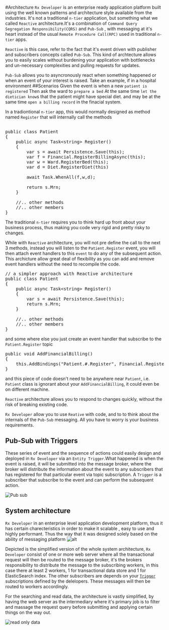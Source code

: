﻿#Architecture
`Rx Developer` is an enterprise ready application platform built using the well known patterns and architecture style available from the industries. It's not a traditional `n-tier` application, but something what we called `Reactive` architecture.It's a combination of `Command Query Segregation Responsibility(CQRS)` and `Pub-Sub` , with messaging at it's heart instead of the usual `Remote Procedure Call(RPC)` used in traditional `n-tier` apps.



`Reactive` is this case, refer to the fact that it's event driven with publisher and subscribers concepts called `Pub-Sub`. This kind of archtecture allows you to easily scales without burdening your application with bottlenecks and un-necessary complexities and pulling requests for updates.

`Pub-Sub` allows you to asyncronously react when something happened or when an event of your interest is raised. Take an example, if in a hospital environment
##Scenarios
Given the event is when a new `patient is registered`
Then ask the ward to `prepare a bed`
At the same time `let the dietician know`s that the patient might have special diet.
and may be at the same time `open a billing record` in the finacial system.


In a tradiontional `n-tier` app, this would normally designed as  method named `Register` that will internally call the methods
<pre>

public class Patient
{
    public async Task&lt;string&gt; Register()
    {
        var s = await Persistence.Save(this);
        var f = Financial.RegisterBillingAsync(this);
        var w = Ward.RegisterBed(this);
        var d = Diet.RegisterDiet(this)
    
        await Task.WhenAll(f,w,d);
    
        return s.Mrn;
    }

    //.. other methods
    //.. other members
}
</pre>

The traditional `n-tier` requires you to think hard up front about your business process, thus making you code very rigid and pretty risky to changes.

While with `Reactive` architecture, you will not pre define the call to the next 3 methods, instead you will listen to the `Patient.Register` event, you will then attach event handlers to this `event` to do any of the subsequent action. This archicture allow great deal of flexibility as you can add and remove event handlers without the need to recompile the code.
<pre>
// a simpler approach with Reactive architecture
public class Patient
{
    public async Task&lt;string&gt; Register()
    {
        var s = await Persistence.Save(this);    
        return s.Mrn;
    }

    //.. other methods
    //.. other members
}
</pre>
and some where else you just create an event handler that subscribe to the `Patient.Register` topic
<pre>
public void AddFinancialBilling()
{
    this.AddBindings("Patient.#.Register", Financial.RegisterBill);
}
</pre>

and this piece of code doesn't need to be anywhere near `Patient`, i.e. `Patient` class is ignorant about your `AddFinancialBilling`, it could even be on different machine.

`Reactive` architecture allows you to respond to changes quickly, without the risk of breaking existing code.

`Rx Developer` allow you to use `Reative` with code, and to to think about the internals of the `Pub-Sub` messaging. All you have to worry is your business requirements.

## Pub-Sub with Triggers
These series of event and the sequence of actions could easily design and deployed in `Rx Developer` via an `Entity Trigger`.What happened is when the event is raised, it will be submitted into the message broker, where the broker will distribute the information about the event to any subscribers that has registered for that particular event via topic subscription.
A `Trigger` is a subscriber that subscribe to the event and can perform the subsequent action.

![Pub sub](http://i.imgur.com/efWfOWP.png[/IMG)


## System architecture
`Rx Developer` in an enterprise level application development platform, thus it has certain charecteristics in order to make it scalable , easy to use and highly performant. Thus the way that it was designed solely based on the ability of messaging platform
![alt](http://i.imgur.com/CsB3rqX.png)

Depicted is the simplified version of the whole system architecture, `Rx Developer` consist of one or more web server where all the transactional request will then be routed to the message broker, it's the brokers responsibility to distribute the message to the subscribing workers, in this case there at least 2 workers, 1 for transactional data store and 1 for ElasticSearch index. The other subscribers are depends on your [`Trigger`](Trigger.html) subscriptions defined by the delelopers. These messages will then be routed to workers accordingly.

For the searching and read data, the architecture is vastly simplified, by having the web server as the intermediary where it's primary job is to filter and massage the request query before submitting and applying certain things on the way out.

![read only data](http://i.imgur.com/kaWRgf4.png)

